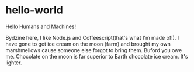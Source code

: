 # hello-world

Hello Humans and Machines!

Bydzine here, I like Node.js and Coffeescript(that's what I'm made of!). I have gone to get ice cream on the moon (farm) and brought my own marshmellows cause someone else forgot to bring them. Buford you owe me. Chocolate on the moon is far superior to Earth chocolate ice cream. It's lighter.
